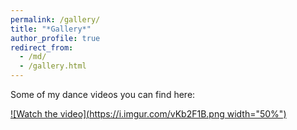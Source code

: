 ```yaml
---
permalink: /gallery/
title: "*Gallery*"
author_profile: true
redirect_from: 
  - /md/
  - /gallery.html
---
```

Some of my dance videos you can find here: 

[![Watch the video](https://i.imgur.com/vKb2F1B.png width="50%")](https://youtu.be/vt5fpE0bzSY)

